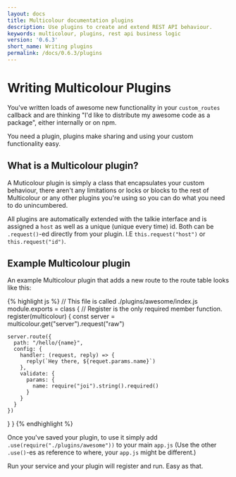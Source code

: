 ```yaml
---
layout: docs
title: Multicolour documentation plugins
description: Use plugins to create and extend REST API behaviour.
keywords: multicolour, plugins, rest api business logic
version: '0.6.3'
short_name: Writing plugins
permalink: /docs/0.6.3/plugins
---
```


# Writing Multicolour Plugins

You've written loads of awesome new functionality in your `custom_routes` callback and are thinking "I'd like to distribute my awesome code as a package", either internally or on npm.

You need a plugin, plugins make sharing and using your custom functionality easy.

## What is a Multicolour plugin?

A Muticolour plugin is simply a class that encapsulates your custom behaviour, there aren't any limitations or locks or blocks to the rest of Multicolour or any other plugins you're using so you can do what you need to do unincumbered.

All plugins are automatically extended with the talkie interface and is assigned a `host` as well as a unique (unique every time) id. Both can be `.request()`-ed directly from your plugin. I.E `this.request("host")` or `this.request("id")`.

## Example Multicolour plugin

An example Multicolour plugin that adds a new route to the route table looks like this:

{% highlight js %}
// This file is called ./plugins/awesome/index.js
module.exports = class {
  // Register is the only required member function.
  register(multicolour) {
    const server = multicolour.get("server").request("raw")

    server.route({
      path: "/hello/{name}",
      config: {
        handler: (request, reply) => {
          reply(`Hey there, ${requet.params.name}`)
        },
        validate: {
          params: {
            name: require("joi").string().required()
          }
        }
      }
    })
  }
}
{% endhighlight %}

Once you've saved your plugin, to use it simply add `.use(require("./plugins/awesome"))` to your main `app.js` (Use the other `.use()`-es as reference to where, your `app.js` might be different.)

Run your service and your plugin will register and run. Easy as that.
